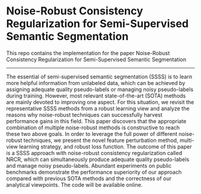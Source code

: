 # Noise-Robust Consistency Regularization for Semi-Supervised Semantic Segmentation



This repo contains the implementation for the paper Noise-Robust Consistency Regularization for Semi-Supervised Semantic Segmentation

--------------------

The essential of semi-supervised semantic segmentation (SSSS) is to learn more helpful information from unlabeled data, which can be achieved by assigning adequate quality pseudo-labels or managing noisy pseudo-labels during training. However, most relevant state-of-the-art (SOTA) methods are mainly devoted to improving one aspect. For this situation, we revisit the representative SSSS methods from a robust learning view and analyze the reasons why noise-robust techniques can successfully harvest performance gains in this field. This paper discovers that the appropriate combination of multiple noise-robust methods is constructive to reach these two above goals. 
In order to leverage the full power of different noise-robust techniques, we present the novel feature perturbation method, multi-view learning strategy, and robust loss function. The outcome of this paper is a SSSS approach with noise-robust consistency regularization called NRCR, which can simultaneously produce adequate quality pseudo-labels and manage noisy pseudo-labels. Abundant experiments on public benchmarks demonstrate the performance superiority of our approach compared with previous SOTA methods and the correctness of our analytical viewpoints. The code will be available online.

